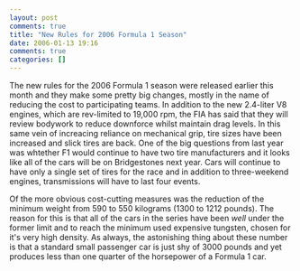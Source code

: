 ```yaml
---
layout: post
comments: true
title: "New Rules for 2006 Formula 1 Season"
date: 2006-01-13 19:16
comments: true
categories: []
---
```

The new rules for the 2006 Formula 1 season were released earlier this month and they make some pretty big changes, mostly in the name of reducing the cost to participating teams.  In addition to the new 2.4-liter V8 engines, which are rev-limited to 19,000 rpm, the FIA has said that they will review bodywork to reduce downforce whilst maintain drag levels.  In this same vein of increacing reliance on mechanical grip, tire sizes have been increased and slick tires are back.  One of the big questions from last year was whtether F1 would continue to have two tire manufacturers and it looks like all of the cars will be on Bridgestones next year.  Cars will continue to have only a single set of tires for the race and in addition to three-weekend engines, transmissions will have to last four events.

Of the more obvious cost-cutting measures was the reduction of the minimum weight from 590 to 550 kilograms (1300 to 1212 pounds).  The reason for this is that all of the cars in the series have been *well* under the former limit and to reach the minimum used expensive tungsten, chosen for it's very high density.  As always, the astonishing thing about these number is that a standard small passenger car is just shy of 3000 pounds and yet produces less than one quarter of the horsepower of a Formula 1 car.
